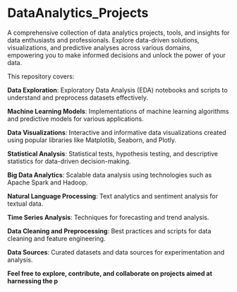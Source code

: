 # DataAnalytics_Projects
A comprehensive collection of data analytics projects, tools, and insights for data enthusiasts and professionals. Explore data-driven solutions, visualizations, and predictive analyses across various domains, empowering you to make informed decisions and unlock the power of your data.  

This repository covers:

**Data Exploration**: Exploratory Data Analysis (EDA) notebooks and scripts to understand and preprocess datasets effectively.

**Machine Learning Models**: Implementations of machine learning algorithms and predictive models for various applications.

**Data Visualizations**: Interactive and informative data visualizations created using popular libraries like Matplotlib, Seaborn, and Plotly.

**Statistical Analysis**: Statistical tests, hypothesis testing, and descriptive statistics for data-driven decision-making.

**Big Data Analytics**: Scalable data analysis using technologies such as Apache Spark and Hadoop.

**Natural Language Processing**: Text analytics and sentiment analysis for textual data.

**Time Series Analysis**: Techniques for forecasting and trend analysis.

**Data Cleaning and Preprocessing**: Best practices and scripts for data cleaning and feature engineering.

**Data Sources**: Curated datasets and data sources for experimentation and analysis.

**Feel free to explore, contribute, and collaborate on projects aimed at harnessing the p**
